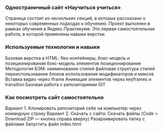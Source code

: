 ### Одностраничный сайт «Научиться учиться»
Страница состоит из нескольких секций, в которых рассказано о некоторых современных подходах к обучению.
Проект выполнен в рамках обучения в Яндекс.Практикуме. Это первая самостоятельная работа, в которой применены навыки верстки.

### Используемые технологии и навыки
Базовая верстка в HTML:
flex-контейнеры, бокс-модель и позиционирования
бокс-модель элементов
позиционирование
Методология БЭМ:
наименование стилей
файловая структура стилей
переиспользование блоков
использование модификаторов и миксов
Вставка видео через iframe
Анимация элементов через keyframes и transition
Базовая работа с репозиториями GIT

### Как посмотреть сайт самостоятельно
Вариант 1. Клонировать репозиторий себе на компьютер через командную строку
Вариант 2. Скачать с сайта:
Скачать файлы (Code > Download ZIP — кнопка справа вверху)
Разархивировать папку с файлами
Запустить файл index.html
